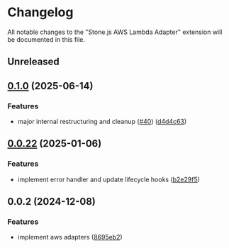 # Changelog

All notable changes to the "Stone.js AWS Lambda Adapter" extension will be documented in this file.

## Unreleased


## [0.1.0](https://github.com/stone-foundation/stone-js-aws-lambda-adapter/compare/v0.0.22...v0.1.0) (2025-06-14)


### Features

* major internal restructuring and cleanup ([#40](https://github.com/stone-foundation/stone-js-aws-lambda-adapter/issues/40)) ([d4d4c63](https://github.com/stone-foundation/stone-js-aws-lambda-adapter/commit/d4d4c63dc28cce33136ceaeb9c16d23edbfab443))

## [0.0.22](https://github.com/stonemjs/aws-lambda-adapter/compare/v0.0.2...v0.0.22) (2025-01-06)


### Features

* implement error handler and update lifecycle hooks ([b2e29f5](https://github.com/stonemjs/aws-lambda-adapter/commit/b2e29f567ac56717023f9597000ee3f0d0278093))

## 0.0.2 (2024-12-08)


### Features

* implement aws adapters ([8695eb2](https://github.com/stone-foundation/stone-js-aws-lambda-adapter/commit/8695eb2c7960769d56015943ac0839e787f176d2))
